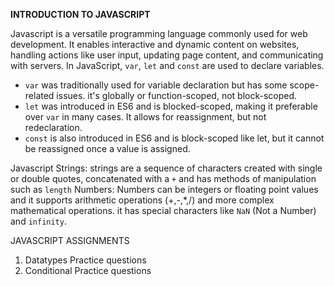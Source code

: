 **INTRODUCTION TO JAVASCRIPT**

Javascript is a versatile programming language commonly used for web development. It enables interactive and dynamic content on websites, handling actions like user input, updating page content, and communicating with servers.
In JavaScript, ```var```, ```let``` and ```const``` are used to declare variables.
- ```var``` was traditionally used for variable declaration but has some scope-related issues. it's globally or function-scoped, not block-scoped.
- ```let``` was introduced in ES6 and is blocked-scoped, making it preferable over ```var``` in many cases. It allows for reassignment, but not redeclaration.
- ```const``` is also introduced in ES6 and is block-scoped like let, but it cannot be reassigned once a value is assigned.

Javascript Strings: strings are a sequence of characters created with single or double quotes, concatenated with a ```+``` and has methods of manipulation such as ```length```
Numbers: Numbers can be integers or floating point values and it supports arithmetic operations (+,-,*,/) and more complex mathematical operations. it has special characters like ```NaN``` (Not a Number) and ```infinity```.


JAVASCRIPT ASSIGNMENTS
1. Datatypes Practice questions
2. Conditional Practice questions